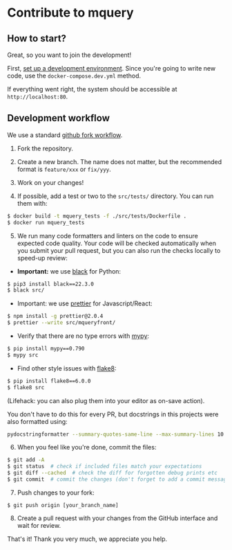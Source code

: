 # Contribute to mquery

## How to start?

Great, so you want to join the development!

First, [set up a development environment](INSTALL.md#docker-compose-dev).
Since you're going to write new code, use the `docker-compose.dev.yml` method.

If everything went right, the system should be accessible at `http://localhost:80`.

## Development workflow

We use a standard [github fork workflow](
https://gist.github.com/Chaser324/ce0505fbed06b947d962).

1. Fork the repository.

2. Create a new branch. The name does not matter, but the recommended format
  is `feature/xxx` or `fix/yyy`.

3. Work on your changes!

4. If possible, add a test or two to the `src/tests/` directory. You can run
  them with:

```bash
$ docker build -t mquery_tests -f ./src/tests/Dockerfile .
$ docker run mquery_tests
```

5. We run many code formatters and linters on the code to ensure expected
code quality. Your code will be checked automatically when you submit your
pull request, but you can also run the checks locally to speed-up review:

- **Important:** we use [black](https://pypi.org/project/black/) for Python:

```bash
$ pip3 install black==22.3.0
$ black src/
```

- Important: we use [prettier](httpss://prettier.io/) for Javascript/React:

```bash
$ npm install -g prettier@2.0.4
$ prettier --write src/mqueryfront/
```

- Verify that there are no type errors with [mypy](http://mypy-lang.org/):

```bash
$ pip install mypy==0.790
$ mypy src
```

- Find other style issues with [flake8](https://flake8.pycqa.org):

```bash
$ pip install flake8==6.0.0
$ flake8 src
```

(Lifehack: you can also plug them into your editor as on-save action).

You don't have to do this for every PR, but docstrings in this projects
were also formatted using:

```bash
pydocstringformatter --summary-quotes-same-line --max-summary-lines 10 --max-line-length=79 --no-split-summary-body -w src/
```

6. When you feel like you're done, commit the files:

```bash
$ git add -A
$ git status  # check if included files match your expectations
$ git diff --cached  # check the diff for forgotten debug prints etc
$ git commit  # commit the changes (don't forget to add a commit message)
```

7. Push changes to your fork:

```
$ git push origin [your_branch_name]
```

8. Create a pull request with your changes from the GitHub interface and
   wait for review.

That's it! Thank you very much, we appreciate you help.
